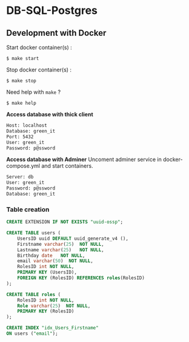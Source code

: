 # DB-SQL-Postgres

## Development with Docker

Start docker container(s) :

```Shell Session
$ make start
```

Stop docker container(s) :

```Shell Session
$ make stop
```

Need help with `make` ?

```Shell Session
$ make help
```

**Access database with thick client**

```bash
Host: localhost
Database: green_it
Port: 5432
User: green_it
Password: p@ssword
```

**Access database with Adminer**
Uncoment adminer service in docker-compose.yml and start containers.

```bash
Server: db
User: green_it
Password: p@ssword
Database: green_it
```

### Table creation

```SQL
CREATE EXTENSION IF NOT EXISTS "uuid-ossp";

CREATE TABLE users (
    UsersID uuid DEFAULT uuid_generate_v4 (),
    Firstname varchar(25)  NOT NULL,
    Lastname varchar(25)   NOT NULL,
    Birthday date   NOT NULL,
    email varchar(50)  NOT NULL,
    RolesID int NOT NULL,
    PRIMARY KEY (UsersID),
    FOREIGN KEY (RolesID) REFERENCES roles(RolesID)
);

CREATE TABLE roles (
    RolesID int NOT NULL,
    Role varchar(25)  NOT NULL,
    PRIMARY KEY (RolesID)
);

CREATE INDEX "idx_Users_Firstname"
ON users ("email");
```
